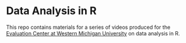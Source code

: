 # Data Analysis in R

This repo contains materials for a series of videos produced for the [Evaluation Center at Western Michigan University](https://wmich.edu/evaluation) on data analysis in R.
